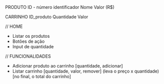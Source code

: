 PRODUTO
ID - número identificador
Nome 
Valor (R$)


CARRINHO
ID_produto
Quantidade
Valor



// HOME
- Listar os produtos
- Botões de ação
- Input de quantidade



// FUNCIONALIDADES
- Adicionar produto ao carrinho [quantidade, adicionar]
- Listar carrinho [quantidade, valor, remover] (leva o preço x quantidade) [no final, o total do carrinho]


